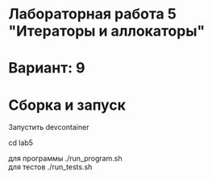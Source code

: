 # Лабораторная работа 5 "Итераторы и аллокаторы"

# Вариант: 9

# Сборка и запуск

Запустить devcontainer

cd lab5

для программы ./run_program.sh  
для тестов ./run_tests.sh








